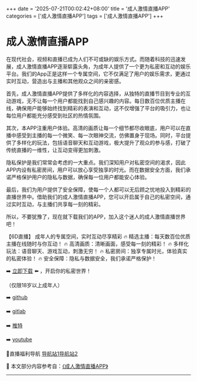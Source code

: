 +++
date = '2025-07-21T00:02:42+08:00'
title = '成人激情直播APP'
categories = ['成人激情直播APP']
tags = ['成人激情直播APP']
+++

# 成人激情直播APP

在现代社会，视频和直播已成为人们不可或缺的娱乐方式。而随着科技的迅速发展，成人激情直播APP逐渐崭露头角，为成年人提供了一个更为私密和互动的娱乐平台。我们的App正是这样一个专属空间，它不仅满足了用户的娱乐需求，更通过实时互动，营造出与主播和其他观众之间的亲密感。

首先，成人激情直播APP提供了多样化的内容选择，从独特的直播节目到专业的互动游戏，无不让每一个用户都能找到自己感兴趣的内容。每日数百位优质主播在线，确保用户能够始终找到精彩的表演和互动，这不仅增强了平台的吸引力，也让每位用户都能充分感受到社区的热情氛围。

其次，本APP注重用户体验。高清的画质让每一个细节都尽收眼底，用户可以在直播中感受到主播的每一个微笑、每一次眼神交流，仿佛置身于现场。同时，平台提供了多样化的玩法，包括语音聊天和互动游戏，极大提升了观众的参与感，打破了传统直播的一维性，让互动变得更加刺激。

隐私保护是我们常常会考虑的一大重点。我们深知用户对私密空间的渴求，因此APP内设有私密房间，用户可以放心享受独享的时光。而在数据安全方面，我们承诺严格保护用户的隐私与数据，确保每一位用户都能安心体验。

最后，我们为用户提供了安全保障，使每一个人都可以无后顾之忧地投入到精彩的直播世界中。借助我们的成人激情直播APP，您可以开启属于自己的私密空间，通过实时互动，与主播们共享每一刻的精彩。

所以，不要犹豫了，现在就下载我们的APP，加入这个迷人的成人激情直播世界吧！

【6D直播】
成年人的专属空间，实时互动尽享精彩
🔥 精选主播：每天数百位优质主播在线随时与你互动！
🔥 高清画质：清晰画面，感受每一刻的精彩！
🔥 多样化玩法：语音聊天、游戏互动，刺激无穷！
🔥 私密房间：独享专属时光，体验真实的私密体验！
🔥 安全保障：隐私与数据安全，我们承诺严格保护！

➡️ [立即下载](https://down123.s3.ap-east-1.amazonaws.com/down/down.html?channelCode=blog) ⬅️ ，开启你的私密世界！

（仅限18岁以上成年人）

➡️ [github](https://aldult-live.github.io/)

➡️ [gitlab](https://seo-09598d.gitlab.io/)

➡️ [推特](https://x.com/wegame33)

➡️ [youtube](https://www.youtube.com/@6Dlive)

🔞直播福利导航   [导航站1](https://webstack-86085a.gitlab.io/)[导航站2](https://onlygit123-2.github.io/)


📘 本文部分内容参考自：[《成人激情直播APP》](https://github.com/bantangzhibo66688/live)

---
